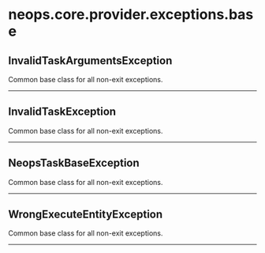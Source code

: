 # neops.core.provider.exceptions.base
## InvalidTaskArgumentsException
Common base class for all non-exit exceptions.

----------

## InvalidTaskException
Common base class for all non-exit exceptions.

----------

## NeopsTaskBaseException
Common base class for all non-exit exceptions.

----------

## WrongExecuteEntityException
Common base class for all non-exit exceptions.

----------
